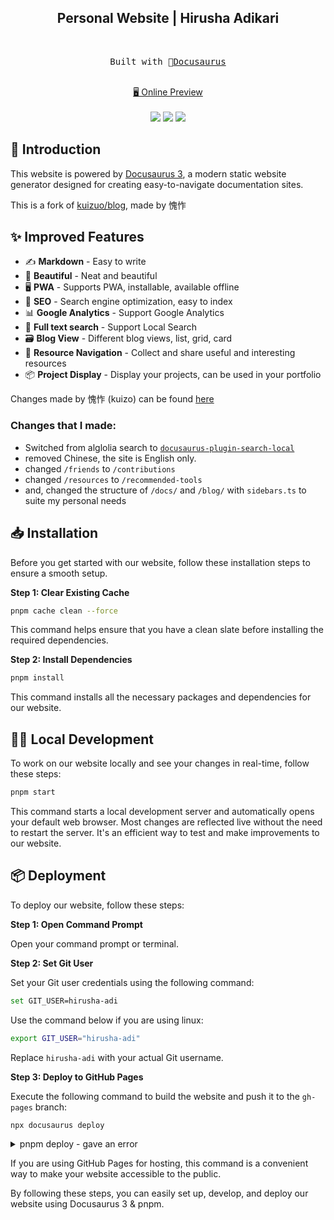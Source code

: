 <h2 align="center">
Personal Website | Hirusha Adikari
</h2><br>

<pre align="center">
 Built with 🦖<a href="https://docusaurus.io/">Docusaurus</a> 
</pre>

<p align="center">
<br>
<a href="https://hirusha.xyz">🖥 Online Preview</a>
<br><br> 
<a href="https://vercel.com/new/clone?repository-url=https://github.com/hirusha-adi/hirusha/tree/main&project-name=blog&repo-name=blog" rel="nofollow"><img src="https://vercel.com/button"></a>
<a href="https://app.netlify.com/start/deploy?repository=https://github.com/hirusha-adi/hirusha" rel="nofollow"><img src="https://www.netlify.com/img/deploy/button.svg"></a>
<a href="https://stackblitz.com/github/hirusha-adi/hirusha" rel="nofollow"><img src="https://developer.stackblitz.com/img/open_in_stackblitz.svg"></a>
</p>

## 👋 Introduction

This website is powered by [Docusaurus 3](https://docusaurus.io/), a modern static website generator designed for creating easy-to-navigate documentation sites.

This is a fork of [kuizuo/blog](https://github.com/kuizuo/blog), made by 愧怍

## ✨ Improved Features

- ✍️ **Markdown** - Easy to write
- 🎨 **Beautiful** - Neat and beautiful
- 🖥️ **PWA** - Supports PWA, installable, available offline
- 💯 **SEO** - Search engine optimization, easy to index
- 📊 **Google Analytics** - Support Google Analytics
- 🔎 **Full text search** - Support Local Search
- 🗃️ **Blog View** - Different blog views, list, grid, card
- 🌈 **Resource Navigation** - Collect and share useful and interesting resources
- 📦 **Project Display** - Display your projects, can be used in your portfolio

Changes made by 愧怍 (kuizo) can be found [here](https://kuizuo.cn/docs/docusaurus-guides)

### Changes that I made:

- Switched from alglolia search to [`docusaurus-plugin-search-local`](https://github.com/gabrielcsapo/docusaurus-plugin-search-local)
- removed Chinese, the site is English only.
- changed `/friends` to `/contributions`
- changed `/resources` to `/recommended-tools`
- and, changed the structure of `/docs/` and `/blog/` with `sidebars.ts` to suite my personal needs

## 📥 Installation

Before you get started with our website, follow these installation steps to ensure a smooth setup.

**Step 1: Clear Existing Cache**

```bash
pnpm cache clean --force
```

This command helps ensure that you have a clean slate before installing the required dependencies.

**Step 2: Install Dependencies**

```bash
pnpm install
```

This command installs all the necessary packages and dependencies for our website.

## 👩‍💻 Local Development

To work on our website locally and see your changes in real-time, follow these steps:

```bash
pnpm start
```

This command starts a local development server and automatically opens your default web browser. Most changes are reflected live without the need to restart the server. It's an efficient way to test and make improvements to our website.

## 📦 Deployment

To deploy our website, follow these steps:

**Step 1: Open Command Prompt**

Open your command prompt or terminal.

**Step 2: Set Git User**

Set your Git user credentials using the following command:

```bash
set GIT_USER=hirusha-adi
```

Use the command below if you are using linux:

```bash
export GIT_USER="hirusha-adi"
```

Replace `hirusha-adi` with your actual Git username.

**Step 3: Deploy to GitHub Pages**

Execute the following command to build the website and push it to the `gh-pages` branch:

```bash
npx docusaurus deploy
```

<details>
<summary>pnpm deploy - gave an error</summary>

```bash
>pnpm deploy
 ERR_PNPM_CANNOT_DEPLOY  A deploy is only possible from inside a workspace
```

</details>

If you are using GitHub Pages for hosting, this command is a convenient way to make your website accessible to the public.

By following these steps, you can easily set up, develop, and deploy our website using Docusaurus 3 & pnpm.
